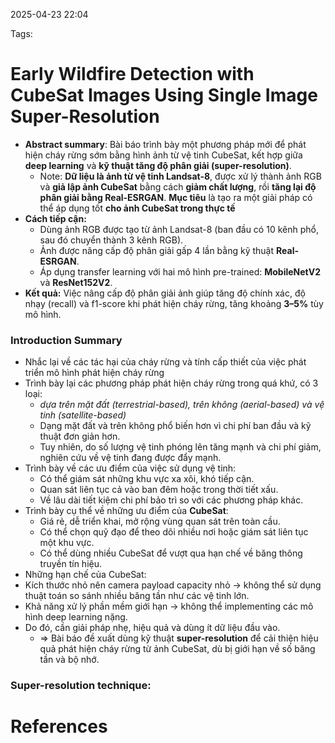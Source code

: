 2025-04-23 22:04


Tags: 

# Early Wildfire Detection with CubeSat Images Using Single Image Super-Resolution

- **Abstract summary**: Bài báo trình bày một phương pháp mới để phát hiện cháy rừng sớm bằng hình ảnh từ vệ tinh CubeSat, kết hợp giữa **deep learning** và **kỹ thuật tăng độ phân giải (super-resolution)**. 
	- Note: **Dữ liệu là ảnh từ vệ tinh Landsat-8**, được xử lý thành ảnh RGB và **giả lập ảnh CubeSat** bằng cách **giảm chất lượng**, rồi **tăng lại độ phân giải bằng Real-ESRGAN**.  **Mục tiêu** là tạo ra một giải pháp có thể áp dụng tốt **cho ảnh CubeSat trong thực tế**
- **Cách tiếp cận:**    
    - Dùng ảnh RGB được tạo từ ảnh Landsat-8 (ban đầu có 10 kênh phổ, sau đó chuyển thành 3 kênh RGB).
    - Ảnh được nâng cấp độ phân giải gấp 4 lần bằng kỹ thuật **Real-ESRGAN**.
    - Áp dụng transfer learning với hai mô hình pre-trained: **MobileNetV2** và **ResNet152V2**.
- **Kết quả:** Việc nâng cấp độ phân giải ảnh giúp tăng độ chính xác, độ nhạy (recall) và f1-score khi phát hiện cháy rừng, tăng khoảng **3–5%** tùy mô hình.
### Introduction Summary
- Nhắc lại về các tác hại của cháy rừng và tính cấp thiết của việc phát triển mô hình phát hiện cháy rừng
- Trình bày lại các phương pháp phát hiện cháy rừng trong quá khứ, có 3 loại:
	- *dựa trên mặt đất (terrestrial-based), trên không (aerial-based) và vệ tinh (satellite-based)*
	- Dạng mặt đất và trên không phổ biến hơn vì chi phí ban đầu và kỹ thuật đơn giản hơn.
	- Tuy nhiên, do số lượng vệ tinh phóng lên tăng mạnh và chi phí giảm, nghiên cứu về vệ tinh đang được đẩy mạnh.
- Trình bày về các ưu điểm của việc sử dụng vệ tinh:
	- Có thể giám sát những khu vực xa xôi, khó tiếp cận.
	- Quan sát liên tục cả vào ban đêm hoặc trong thời tiết xấu.
	- Về lâu dài tiết kiệm chi phí bảo trì so với các phương pháp khác.
- Trình bày cụ thể về những ưu điểm của **CubeSat**:
	 - Giá rẻ, dễ triển khai, mở rộng vùng quan sát trên toàn cầu.
	- Có thể chọn quỹ đạo để theo dõi nhiều nơi hoặc giám sát liên tục một khu vực.
	- Có thể dùng nhiều CubeSat để vượt qua hạn chế về băng thông truyền tín hiệu.
- Những hạn chế của CubeSat: 
- Kích thước nhỏ nên camera payload capacity nhỏ → không thể sử dụng thuật toán so sánh nhiều băng tần như các vệ tinh lớn.
- Khả năng xử lý phần mềm giới hạn → không thể implementing các mô hình deep learning nặng.
- Do đó, cần giải pháp nhẹ, hiệu quả và dùng ít dữ liệu đầu vào.
	- => Bài báo đề xuất dùng kỹ thuật **super-resolution** để cải thiện hiệu quả phát hiện cháy rừng từ ảnh CubeSat, dù bị giới hạn về số băng tần và bộ nhớ.
### Super-resolution technique:

# References
